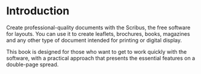 # Introduction

Create professional-quality documents with the Scribus, the free software for layouts. You can use it to create leaflets, brochures, books, magazines and any other type of document intended for printing or digital display.

This book is designed for those who want to get to work quickly with the software, with a practical approach that presents the essential features on a double-page spread.
